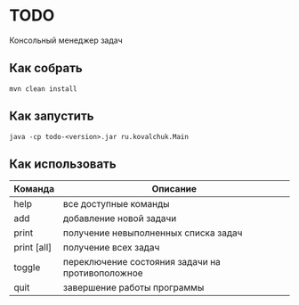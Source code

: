 # TODO 
Консольный менеджер задач

## Как собрать
`mvn clean install`

## Как запустить
`java -cp todo-<version>.jar ru.kovalchuk.Main`

## Как использовать
| Команда | Описание |
| --- | --- |
| help | все доступные команды |
| add | добавление новой задачи |
| print | получение невыполненных списка задач |
| print [all] | получение всех задач |
| toggle | переключение состояния задачи на противоположное |
| quit | завершение работы программы |
